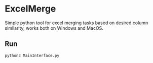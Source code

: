 # ExcelMerge
Simple python tool for excel merging tasks based on desired column similarity, works both on Windows and MacOS.

## Run
```
python3 MainInterface.py
```
